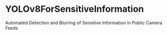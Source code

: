 # YOLOv8ForSensitiveInformation
Automated Detection and Blurring of Sensitive Information in Public Camera Feeds
